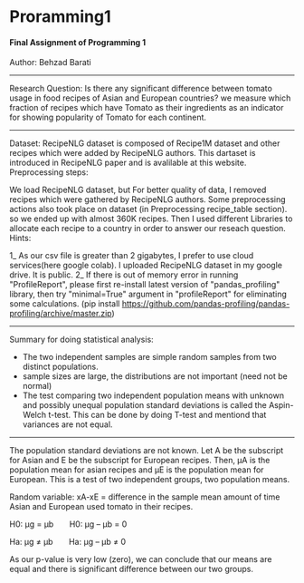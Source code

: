 # Proramming1
####  Final Assignment of Programming 1

Author: Behzad Barati

----
Research Question:
Is there any significant difference between tomato usage in food recipes of Asian and European countries? we measure which fraction of recipes which have Tomato as their ingredients as an indicator for showing popularity of Tomato for each continent.

----
Dataset:
RecipeNLG dataset is composed of Recipe1M dataset and other recipes which were added by RecipeNLG authors.
This dartaset is introduced in RecipeNLG paper and is avalilable at this website.
Preprocessing steps:

We load RecipeNLG dataset, but For better quality of data, I removed recipes which were gathered by RecipeNLG authors.
Some preprocessing actions also took place on dataset (in Preprocessing recipe_table section). so we ended up with almost 360K recipes. Then I used different Libraries to allocate each recipe to a country in order to answer our reseach question.
Hints:

1_ As our csv file is greater than 2 gigabytes, I prefer to use cloud services(here google colab). I uploaded RecipeNLG dataset in my google drive. It is public.
2_ If there is out of memory error in running "ProfileReport", please first re-install latest version of "pandas_profiling" library, then try "minimal=True" argument in "profileReport" for eliminating some calculations. (pip install https://github.com/pandas-profiling/pandas-profiling/archive/master.zip)

----
Summary for doing statistical analysis:

* The two independent samples are simple random samples from two distinct populations.
* sample sizes are large, the distributions are not important (need not be normal)
* The test comparing two independent population means with unknown and possibly unequal population standard deviations is called the Aspin-Welch t-test. This can be done by doing T-test and mentiond that variances are not equal.
----
The population standard deviations are not known. Let A be the subscript for Asian and E be the subscript for European recipes. Then, μA is the population mean for asian recipes and μE is the population mean for European. This is a test of two independent groups, two population means.

Random variable: xA-xE = difference in the sample mean amount of time Asian and European used tomato in their recipes.

H0: μg = μb  H0: μg – μb = 0

Ha: μg ≠ μb  Ha: μg – μb ≠ 0

As our p-value is very low (zero), we can conclude that our means are equal and there is significant difference between our two groups. 
